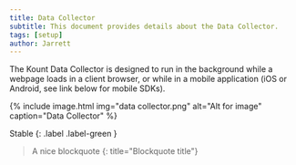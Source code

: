 ```yaml
---
title: Data Collector
subtitle: This document provides details about the Data Collector.
tags: [setup]
author: Jarrett
---
```


The Kount Data Collector is designed to run in the background while a webpage loads in a client
browser, or while in a mobile application (iOS or Android, see link below for mobile SDKs).

{% include image.html img="data collector.png" alt="Alt for image" caption="Data Collector" %}

Stable
{: .label .label-green }

> A nice blockquote
{: title="Blockquote title"}
